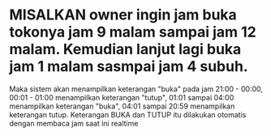 # MISALKAN owner ingin jam buka tokonya jam 9 malam sampai jam 12 malam. Kemudian lanjut lagi buka jam 1 malam sasmpai jam 4 subuh.
  Maka sistem akan menampilkan keterangan "buka" pada jam 21:00 - 00:00,  00:01 - 01:00 menampilkan keterangan "tutup", 01:01  sampai 04:00 menampilkan keterangan "buka", 04:01 sampai 20:59 menampilkan keterangan tutup. 
  Keterangan BUKA dan TUTUP itu dilakukan otomatis dengan membaca jam saat ini realtime
